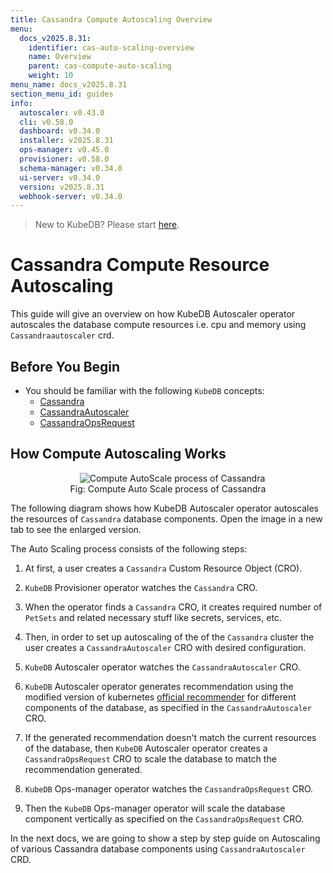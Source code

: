 ```yaml
---
title: Cassandra Compute Autoscaling Overview
menu:
  docs_v2025.8.31:
    identifier: cas-auto-scaling-overview
    name: Overview
    parent: cas-compute-auto-scaling
    weight: 10
menu_name: docs_v2025.8.31
section_menu_id: guides
info:
  autoscaler: v0.43.0
  cli: v0.58.0
  dashboard: v0.34.0
  installer: v2025.8.31
  ops-manager: v0.45.0
  provisioner: v0.58.0
  schema-manager: v0.34.0
  ui-server: v0.34.0
  version: v2025.8.31
  webhook-server: v0.34.0
---
```


> New to KubeDB? Please start [here](/docs/v2025.8.31/README).

# Cassandra Compute Resource Autoscaling

This guide will give an overview on how KubeDB Autoscaler operator autoscales the database compute resources i.e. cpu and memory using `Cassandraautoscaler` crd.

## Before You Begin

- You should be familiar with the following `KubeDB` concepts:
  - [Cassandra](/docs/v2025.8.31/guides/cassandra/concepts/cassandra)
  - [CassandraAutoscaler](/docs/v2025.8.31/guides/cassandra/concepts/cassandraautoscaler)
  - [CassandraOpsRequest](/docs/v2025.8.31/guides/cassandra/concepts/cassandraopsrequest)

## How Compute Autoscaling Works

<figure align="center">
  <img alt="Compute AutoScale process of Cassandra" src="/docs/v2025.8.31/images/day-2-operation/cassandra/computeAutoScale.svg">
<figcaption align="center">Fig: Compute Auto Scale process of Cassandra</figcaption>
</figure>

The following diagram shows how KubeDB Autoscaler operator autoscales the resources of `Cassandra` database components. Open the image in a new tab to see the enlarged version.


The Auto Scaling process consists of the following steps:

1. At first, a user creates a `Cassandra` Custom Resource Object (CRO).

2. `KubeDB` Provisioner  operator watches the `Cassandra` CRO.

3. When the operator finds a `Cassandra` CRO, it creates required number of `PetSets` and related necessary stuff like secrets, services, etc.

4. Then, in order to set up autoscaling of the of the `Cassandra` cluster the user creates a `CassandraAutoscaler` CRO with desired configuration.

5. `KubeDB` Autoscaler operator watches the `CassandraAutoscaler` CRO.

6. `KubeDB` Autoscaler operator generates recommendation using the modified version of kubernetes [official recommender](https://github.com/kubernetes/autoscaler/tree/master/vertical-pod-autoscaler/pkg/recommender) for different components of the database, as specified in the `CassandraAutoscaler` CRO.

7. If the generated recommendation doesn't match the current resources of the database, then `KubeDB` Autoscaler operator creates a `CassandraOpsRequest` CRO to scale the database to match the recommendation generated.

8. `KubeDB` Ops-manager operator watches the `CassandraOpsRequest` CRO.

9. Then the `KubeDB` Ops-manager operator will scale the database component vertically as specified on the `CassandraOpsRequest` CRO.

In the next docs, we are going to show a step by step guide on Autoscaling of various Cassandra database components using `CassandraAutoscaler` CRD.
